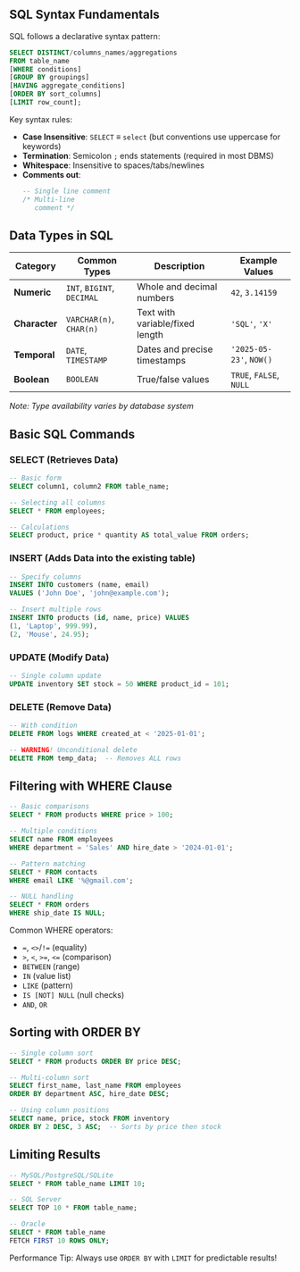 ## SQL Syntax Fundamentals
SQL follows a declarative syntax pattern:

```sql
SELECT DISTINCT/columns_names/aggregations 
FROM table_name
[WHERE conditions]
[GROUP BY groupings]
[HAVING aggregate_conditions] 
[ORDER BY sort_columns]
[LIMIT row_count];
```

Key syntax rules:
- **Case Insensitive**: `SELECT` ≡ `select` (but conventions use uppercase for keywords)
- **Termination**: Semicolon `;` ends statements (required in most DBMS)
- **Whitespace**: Insensitive to spaces/tabs/newlines
- **Comments out**: 
  ```sql
  -- Single line comment
  /* Multi-line
     comment */
  ```

## Data Types in SQL

| Category       | Common Types               | Description                          | Example Values           |
|----------------|----------------------------|--------------------------------------|--------------------------|
| **Numeric**    | `INT`, `BIGINT`, `DECIMAL` | Whole and decimal numbers            | `42`, `3.14159`          |
| **Character**  | `VARCHAR(n)`, `CHAR(n)`    | Text with variable/fixed length      | `'SQL'`, `'X'`           |
| **Temporal**   | `DATE`, `TIMESTAMP`        | Dates and precise timestamps         | `'2025-05-23'`, `NOW()`  |
| **Boolean**    | `BOOLEAN`                  | True/false values                    | `TRUE`, `FALSE`, `NULL`  |


*Note: Type availability varies by database system*

## Basic SQL Commands

### SELECT (Retrieves Data)
```sql
-- Basic form
SELECT column1, column2 FROM table_name;

-- Selecting all columns
SELECT * FROM employees;

-- Calculations
SELECT product, price * quantity AS total_value FROM orders;
```

### INSERT (Adds Data into the existing table)
```sql
-- Specify columns
INSERT INTO customers (name, email) 
VALUES ('John Doe', 'john@example.com');

-- Insert multiple rows
INSERT INTO products (id, name, price) VALUES
(1, 'Laptop', 999.99),
(2, 'Mouse', 24.95);
```

### UPDATE (Modify Data)
```sql
-- Single column update
UPDATE inventory SET stock = 50 WHERE product_id = 101;

```

### DELETE (Remove Data)
```sql
-- With condition
DELETE FROM logs WHERE created_at < '2025-01-01';

-- WARNING! Unconditional delete
DELETE FROM temp_data;  -- Removes ALL rows
```

## Filtering with WHERE Clause

```sql
-- Basic comparisons
SELECT * FROM products WHERE price > 100;

-- Multiple conditions
SELECT name FROM employees 
WHERE department = 'Sales' AND hire_date > '2024-01-01';

-- Pattern matching
SELECT * FROM contacts 
WHERE email LIKE '%@gmail.com';

-- NULL handling
SELECT * FROM orders 
WHERE ship_date IS NULL;
```

Common WHERE operators:
- `=`, `<>`/`!=` (equality)
- `>`, `<`, `>=`, `<=` (comparison)
- `BETWEEN` (range)
- `IN` (value list)
- `LIKE` (pattern)
- `IS [NOT] NULL` (null checks)
- `AND`, `OR`

## Sorting with ORDER BY

```sql
-- Single column sort
SELECT * FROM products ORDER BY price DESC;

-- Multi-column sort
SELECT first_name, last_name FROM employees
ORDER BY department ASC, hire_date DESC;

-- Using column positions
SELECT name, price, stock FROM inventory
ORDER BY 2 DESC, 3 ASC;  -- Sorts by price then stock
```

## Limiting Results

```sql
-- MySQL/PostgreSQL/SQLite
SELECT * FROM table_name LIMIT 10;

-- SQL Server
SELECT TOP 10 * FROM table_name;

-- Oracle
SELECT * FROM table_name
FETCH FIRST 10 ROWS ONLY;
```

Performance Tip: Always use `ORDER BY` with `LIMIT` for predictable results!
